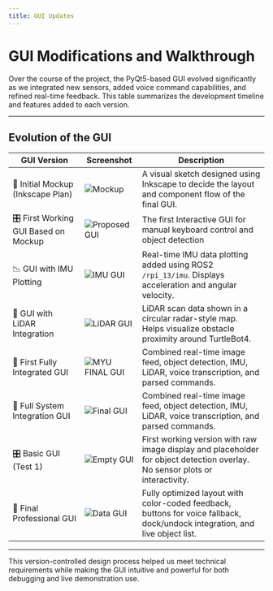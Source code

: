 ```yaml
---
title: GUI Updates
---
```


# GUI Modifications and Walkthrough

Over the course of the project, the PyQt5-based GUI evolved significantly as we integrated new sensors, added voice command capabilities, and refined real-time feedback. This table summarizes the development timeline and features added to each version.

---

## Evolution of the GUI

| **GUI Version**                        | **Screenshot**                                                                                                                                                      | **Description** |
|----------------------------------------|----------------------------------------------------------------------------------------------------------------------------------------------------------------------|-----------------|
| 🧪 Initial Mockup (Inkscape Plan)       | ![Mockup](https://github.com/user-attachments/assets/069d103c-103e-4c88-a693-fd7bdd21b459)                                                                           | A visual sketch designed using Inkscape to decide the layout and component flow of the final GUI. |
| 🎛️ First Working GUI Based on Mockup       | ![Proposed GUI](https://github.com/user-attachments/assets/fb130357-8975-4d73-b05b-b7d9f37f7a61)                                                                           | The first Interactive GUI for manual keyboard control and object detection  |
| 📉 GUI with IMU Plotting               | ![IMU GUI](https://github.com/user-attachments/assets/b1b43848-33e1-435c-b1bd-480aac67d069)                                                                           | Real-time IMU data plotting added using ROS2 `/rpi_13/imu`. Displays acceleration and angular velocity. |
| 🧭 GUI with LiDAR Integration          | ![LiDAR GUI](https://github.com/user-attachments/assets/cebbeee1-7b54-4118-8094-66bc6d0dcb0c)                                                                         | LiDAR scan data shown in a circular radar-style map. Helps visualize obstacle proximity around TurtleBot4. |
| 🧪 First Fully Integrated GUI          | ![MYU FINAL GUI](https://github.com/user-attachments/assets/8a287965-9850-4afe-82e7-7ecfd774a1b3)                                                                       | Combined real-time image feed, object detection, IMU, LiDAR, voice transcription, and parsed commands. |
| 🧠 Full System Integration GUI         | ![Final GUI](https://github.com/user-attachments/assets/3e7af140-66c6-4675-96dc-92d3f298474b)                                                                         | Combined real-time image feed, object detection, IMU, LiDAR, voice transcription, and parsed commands. |
| 🎛️ Basic GUI (Test 1)                  | ![Empty GUI](https://github.com/user-attachments/assets/0c15b374-2ac2-466d-816b-6da410848007)                                                                        | First working version with raw image display and placeholder for object detection overlay. No sensor plots or interactivity. |
| 🎯 Final Professional GUI              |  ![Data GUI](https://github.com/user-attachments/assets/4707b81f-a5d7-4002-89ff-bbb62c0ab408)                                                              | Fully optimized layout with color-coded feedback, buttons for voice fallback, dock/undock integration, and live object list. |

---

This version-controlled design process helped us meet technical requirements while making the GUI intuitive and powerful for both debugging and live demonstration use.

